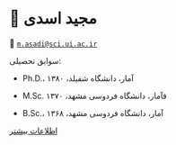 # 👤  **مجید اسدی**


📧  [`m.asadi@sci.ui.ac.ir`](mailto:m.asadi@sci.ui.ac.ir)


سوابق تحصیلی: 


- Ph.D.، آمار، دانشگاه شفیلد، ۱۳۸۰


- M.Sc. فآمار، دانشگاه فردوسی مشهد، ۱۳۷۰


- B.Sc.، آمار، دانشگاه فردوسی مشهد، ۱۳۶۸


[اطلاعات بیشتر](https://sci.ui.ac.ir/m.asadi)

